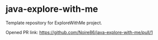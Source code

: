 # java-explore-with-me

Template repository for ExploreWithMe project.

Opened PR link: https://github.com/Noire86/java-explore-with-me/pull/1
